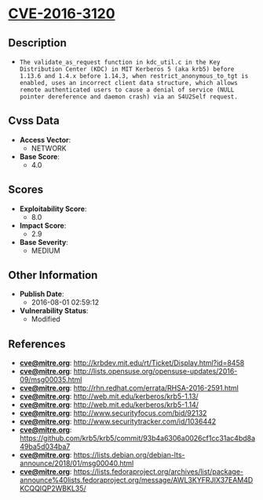
# [CVE-2016-3120](http://krbdev.mit.edu/rt/Ticket/Display.html?id=8458)

## Description

- `The validate_as_request function in kdc_util.c in the Key Distribution Center (KDC) in MIT Kerberos 5 (aka krb5) before 1.13.6 and 1.4.x before 1.14.3, when restrict_anonymous_to_tgt is enabled, uses an incorrect client data structure, which allows remote authenticated users to cause a denial of service (NULL pointer dereference and daemon crash) via an S4U2Self request.`

## Cvss Data

- **Access Vector**:
  - NETWORK
- **Base Score**:
  - 4.0

## Scores

- **Exploitability Score**:
  - 8.0
- **Impact Score**:
  - 2.9
- **Base Severity**:
  - MEDIUM

## Other Information

- **Publish Date**:
  - 2016-08-01 02:59:12
- **Vulnerability Status**:
  - Modified

## References

- **cve@mitre.org**: http://krbdev.mit.edu/rt/Ticket/Display.html?id=8458
- **cve@mitre.org**: http://lists.opensuse.org/opensuse-updates/2016-09/msg00035.html
- **cve@mitre.org**: http://rhn.redhat.com/errata/RHSA-2016-2591.html
- **cve@mitre.org**: http://web.mit.edu/kerberos/krb5-1.13/
- **cve@mitre.org**: http://web.mit.edu/kerberos/krb5-1.14/
- **cve@mitre.org**: http://www.securityfocus.com/bid/92132
- **cve@mitre.org**: http://www.securitytracker.com/id/1036442
- **cve@mitre.org**: https://github.com/krb5/krb5/commit/93b4a6306a0026cf1cc31ac4bd8a49ba5d034ba7
- **cve@mitre.org**: https://lists.debian.org/debian-lts-announce/2018/01/msg00040.html
- **cve@mitre.org**: https://lists.fedoraproject.org/archives/list/package-announce%40lists.fedoraproject.org/message/AWL3KYFRJIX37EAM4DKCQQIQP2WBKL35/

